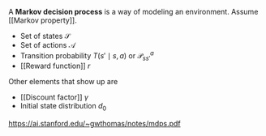 A **Markov decision process** is a way of modeling an environment. Assume [[Markov property]].

* Set of states $\mathcal{S}$
* Set of actions $\mathcal{A}$
* Transition probability $T(s' \mid s, a)$ or $\mathcal{P}^a_{ss'}$
* [[Reward function]] $r$

Other elements that show up are

* [[Discount factor]] $\gamma$
* Initial state distribution $d_0$


https://ai.stanford.edu/~gwthomas/notes/mdps.pdf
